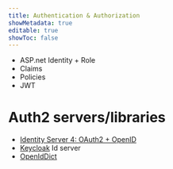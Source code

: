 ```yaml
---
title: Authentication & Authorization
showMetadata: true
editable: true
showToc: false
---
```


- ASP.net Identity + Role
- Claims
- Policies
- JWT

# Auth2 servers/libraries
- [Identity Server 4: OAuth2 + OpenID](https://github.com/IdentityServer/IdentityServer4)
- [Keycloak](https://github.com/keycloak/keycloak) Id server
- [OpenIdDict](https://github.com/openiddict/openiddict-core)
